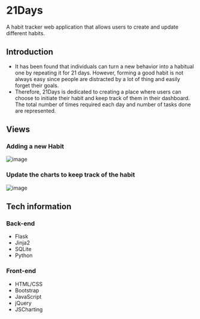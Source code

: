 # 21Days

A habit tracker web application that allows users to create and update different habits.

## Introduction

- It has been found that individuals can turn a new behavior into a habitual one by repeating it for 21 days. However, forming a good habit is not always easy since people are distracted by a lot of thing and easily forget their goals.
- Therefore, 21Days is dedicated to creating a place where users can choose to initiate their habit and keep track of them in their dashboard.
The total number of times required each day and number of tasks done are represented.

## Views
### Adding a new Habit
![image](https://user-images.githubusercontent.com/47710293/103140494-0ca38500-46b5-11eb-802b-7ff6c7abfbe5.png)
### Update the charts to keep track of the habit
![image](https://user-images.githubusercontent.com/47710293/103140492-0ad9c180-46b5-11eb-890f-b7c8627835b7.png)

## Tech information
### Back-end

- Flask
- Jinja2
- SQLite
- Python

### Front-end

- HTML/CSS
- Bootstrap
- JavaScript
- jQuery
- JSCharting
